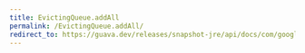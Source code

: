 ```yaml
---
title: EvictingQueue.addAll
permalink: /EvictingQueue.addAll/
redirect_to: https://guava.dev/releases/snapshot-jre/api/docs/com/google/common/collect/EvictingQueue.html#addAll-java.util.Collection-
---
```


